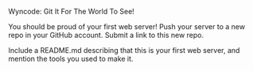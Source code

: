 Wyncode: Git It For The World To See!

You should be proud of your first web server! Push your server to a new repo in your GitHub account. Submit a link to this new repo.

Include a README.md describing that this is your first web server, and mention the tools you used to make it.
